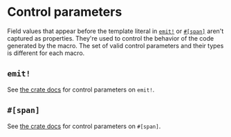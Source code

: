 # Control parameters

Field values that appear before the template literal in [`emit!`](https://docs.rs/emit/0.11.10/emit/macro.emit.html) or [`#[span]`](https://docs.rs/emit/0.11.10/emit/attr.span.html) aren't captured as properties. They're used to control the behavior of the code generated by the macro. The set of valid control parameters and their types is different for each macro.

## `emit!`

See [the crate docs](https://docs.rs/emit/0.11.10/emit/macro.emit.html#control-parameters) for control parameters on `emit!`.

## `#[span]`

See [the crate docs](https://docs.rs/emit/0.11.10/emit/attr.span.html#control-parameters) for control parameters on `#[span]`.
